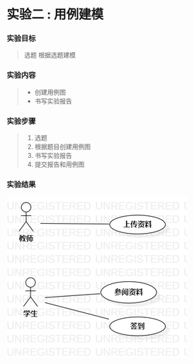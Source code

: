 # 实验二 : 用例建模

### 实验目标
> 选题
> 根据选题建模

### 实验内容
>- 创建用例图
>- 书写实验报告


### 实验步骤
> 1. 选题
> 2. 根据题目创建用例图
> 3. 书写实验报告
> 4. 提交报告和用例图

### 实验结果

![实验2用例图](./lab2.jpg)